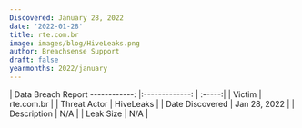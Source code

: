 ```yaml
---
Discovered: January 28, 2022
date: '2022-01-28'
title: rte.com.br
image: images/blog/HiveLeaks.png
author: Breachsense Support
draft: false
yearmonths: 2022/january
---
```



| Data Breach Report
------------:   |:-------------:    | :-----:|
| Victim    | rte.com.br      | 
| Threat Actor    | HiveLeaks      | 
| Date Discovered    | Jan 28, 2022      | 
| Description    | N/A      | 
| Leak Size    | N/A      | 

